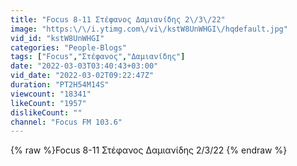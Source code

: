 ```yaml
---
title: "Focus 8-11 Στέφανος Δαμιανίδης 2\/3\/22"
image: "https:\/\/i.ytimg.com\/vi\/kstW8UnWHGI\/hqdefault.jpg"
vid_id: "kstW8UnWHGI"
categories: "People-Blogs"
tags: ["Focus","Στέφανος","Δαμιανίδης"]
date: "2022-03-03T03:40:43+03:00"
vid_date: "2022-03-02T09:22:47Z"
duration: "PT2H54M14S"
viewcount: "18341"
likeCount: "1957"
dislikeCount: ""
channel: "Focus FM 103.6"
---
```

{% raw %}Focus 8-11 Στέφανος Δαμιανίδης 2/3/22 {% endraw %}
